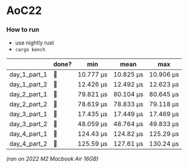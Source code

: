 # AoC22
### How to run
* use nightly rust
* `cargo bench`


|| done? | min | mean | max |
|---|---|-----|------|-----|
|  day_1_part_1 | :star2: | 10.777 µs | 10.825 µs | 10.906 µs | 
|  day_1_part_2 | :star2: | 12.426 µs | 12.492 µs | 12.623 µs | 
|  day_2_part_1 | :star2: | 79.821 µs | 80.104 µs | 80.645 µs | 
|  day_2_part_2 | :star2: | 78.619 µs | 78.833 µs | 79.118 µs | 
|  day_3_part_1 | :star2: | 17.435 µs | 17.449 µs | 17.469 µs | 
|  day_3_part_2 | :star2: | 48.059 µs | 48.764 µs | 49.833 µs |     
|  day_4_part_1 | :star2: | 124.43 µs | 124.82 µs | 125.29 µs |     
|  day_4_part_2 | :star2: | 125.59 µs | 127.61 µs | 130.24 µs | 

*(ran on 2022 M2 Macbook Air 16GB)*